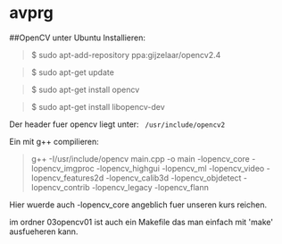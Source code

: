 avprg
=====

##OpenCV unter Ubuntu Installieren:

> $ sudo apt-add-repository ppa:gijzelaar/opencv2.4

> $ sudo apt-get update

> $ sudo apt-get install opencv

> $ sudo apt-get install libopencv-dev

Der header fuer opencv liegt unter:
<code> /usr/include/opencv2 </code>

Ein mit g++ compilieren:
> g++ -I/usr/include/opencv main.cpp -o main -lopencv_core -lopencv_imgproc -lopencv_highgui -lopencv_ml -lopencv_video -lopencv_features2d -lopencv_calib3d -lopencv_objdetect -lopencv_contrib -lopencv_legacy -lopencv_flann

Hier wuerde auch -lopencv_core angeblich fuer unseren kurs reichen.

im ordner 03opencv01 ist auch ein Makefile das man einfach mit 'make' ausfueheren kann.